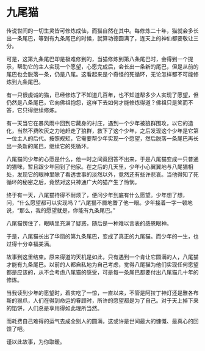 # 九尾猫

传说世间的一切生灵皆可修炼成仙，而猫自然在其中。每修炼二十年，猫就会多长出一条尾巴，等到有九条尾巴的时候，就算功德圆满了，连天上的神仙都要敬让三分。 

可是，这第九条尾巴却是极难修到的，当猫修炼到第八条尾巴时，会得到一个提示，帮助它的主人实现一个愿望，心愿完成后，会长出一条新的尾巴，但是从前的尾巴也会脱落一条，仍是八尾。这看起来是个奇怪的死循环，无论怎样都不可能修炼到九条尾巴。 

有一只很虔诚的猫，已经修炼了不知道几百年，也不知道帮多少人实现了愿望，但仍然是八条尾巴，它向佛祖抱怨，这样下去如何才能修炼得道？佛祖只是笑而不答，它只得继续修炼。 

有一天当它在暴风雨中回到它藏身的村庄，遇到一个少年被狼群围攻，以它的造化，当然不费吹灰之力地赶走了狼群，救下了这个少年，之后发现这个少年是它第一位主人的后代。按照规矩，它需要帮少年实现一个愿望，然后脱落一条尾巴再长出一条新的尾巴，继续它的死循环。 

八尾猫问少年的心愿是什么，他一时之间竟回答不出来，于是八尾猫变成一只普通的猫咪，暂且跟少年回到了他家。在之后的几天里，少年小心翼翼地与八尾猫相处，发现它的眼神里除了看透世事的淡然以外，竟然还有些许悲哀。当他得知了死循环的秘密之后，竟然对这只神通广大的猫产生了怜悯。 

终于有一天，八尾猫待得不耐烦了，便问少年到底有什么愿望。少年想了想，问，“什么愿望都可以实现吗？”八尾猫不屑地瞥了他一眼。少年接着一字一顿地说，“那么，我的愿望就是，你能有九条尾巴。” 

八尾猫愣住了，眼睛里充满了疑惑，随后是一种难以言表的感恩眼神。 

于是，八尾猫长出了华丽的第九条尾巴，变成了真正的九尾猫。而少年的一生，也过得十分幸福美满。 

故事到这里结束。原来得道的天机是如此，只有遇到一个肯让它圆满的人，八尾猫才能有九条尾巴。以前的人都自私地为自己考虑，觉得八尾猫为他们实现任何愿望都是应该的，从不会考虑八尾猫的感受，可是每一条尾巴都要付出八尾猫几十年的修炼。 

当我读到少年的愿望时，着实吃了一惊，一直以来，不管是阿拉丁神灯还是雅各布斯的猴爪，人们在得到命运的眷顾时，所许的愿望都是为了自己。对于天上掉下来的馅饼，人们总是享用得如此理所当然。 

而耗费自己难得的运气去成全别人的圆满，这或许是世间最大的慷慨、最真心的回馈了吧。 

谨以此故事，为你取暖。
